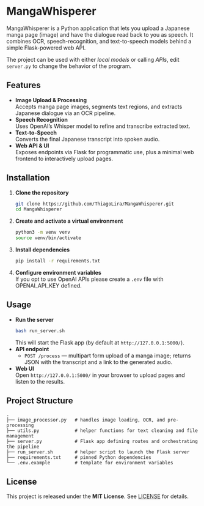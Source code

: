 # MangaWhisperer

MangaWhisperer is a Python application that lets you upload a Japanese manga page (image) and have the dialogue read back to you as speech. It combines OCR, speech-recognition, and text-to-speech models behind a simple Flask-powered web API.

The project can be used with either *local models* or calling *APIs*, edit `server.py` to change the behavior of the program.


## Features

- **Image Upload & Processing**  
  Accepts manga page images, segments text regions, and extracts Japanese dialogue via an OCR pipeline.  
- **Speech Recognition**  
  Uses OpenAI’s Whisper model to refine and transcribe extracted text.  
- **Text-to-Speech**  
  Converts the final Japanese transcript into spoken audio.  
- **Web API & UI**  
  Exposes endpoints via Flask for programmatic use, plus a minimal web frontend to interactively upload pages.

## Installation

1. **Clone the repository**  
   ```bash
   git clone https://github.com/ThiagoLira/MangaWhisperer.git
   cd MangaWhisperer
   ```
2. **Create and activate a virtual environment**  
   ```bash
   python3 -m venv venv
   source venv/bin/activate
   ```
3. **Install dependencies**  
   ```bash
   pip install -r requirements.txt
   ```
4. **Configure environment variables**  
    If you opt to use OpenAI APIs please create a `.env` file with OPENAI_API_KEY defined.


## Usage

- **Run the server**  
  ```bash
  bash run_server.sh
  ```
  This will start the Flask app (by default at `http://127.0.0.1:5000/`).  
- **API endpoint**  
  - `POST /process` — multipart form upload of a manga image; returns JSON with the transcript and a link to the generated audio.  
- **Web UI**  
  Open `http://127.0.0.1:5000/` in your browser to upload pages and listen to the results.

## Project Structure

```
.
├── image_processor.py   # handles image loading, OCR, and pre-processing
├── utils.py             # helper functions for text cleaning and file management
├── server.py            # Flask app defining routes and orchestrating the pipeline
├── run_server.sh        # helper script to launch the Flask server
├── requirements.txt     # pinned Python dependencies
└── .env.example         # template for environment variables
```

## License

This project is released under the **MIT License**. See [LICENSE](LICENSE.md) for details.


